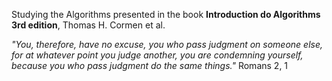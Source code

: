 Studying the Algorithms presented in the book **Introduction do Algorithms 3rd edition**, Thomas H. Cormen et al.

_"You, therefore, have no excuse, you who pass judgment on someone else, for at whatever point you judge another, you are condemning yourself, because you who pass judgment do the same things."_
Romans 2, 1